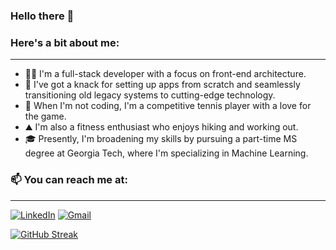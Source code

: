 <!--
**buihdk/buihdk** is a ✨ _special_ ✨ repository because its `README.md` (this file) appears on your GitHub profile.

Here are some ideas to get you started:

- 🔭 I’m currently working on ...
- 🌱 I’m currently learning ...
- 👯 I’m looking to collaborate on ...
- 🤔 I’m looking for help with ...
- 💬 Ask me about ...
- 📫 How to reach me: ...
- 😄 Pronouns: ...
- ⚡ Fun fact: ...
-->

### Hello there 👋
### Here's a bit about me:
---
- 👨‍💻 I'm a full-stack developer with a focus on front-end architecture.
- 🔄 I've got a knack for setting up apps from scratch and seamlessly transitioning old legacy systems to cutting-edge technology.
- 🎾 When I'm not coding, I'm a competitive tennis player with a love for the game.
- ⛰️ I'm also a fitness enthusiast who enjoys hiking and working out.
- 🎓 Presently, I'm broadening my skills by pursuing a part-time MS degree at Georgia Tech, where I'm specializing in Machine Learning.


### 📫 You can reach me at:
---
[![LinkedIn](https://img.shields.io/badge/LinkedIn-0077b5?style=flat-square&logo=linkedin)](https://www.linkedin.com/in/buihdk/)
[![Gmail](https://img.shields.io/badge/Gmail-f2a60c?style=flat-square&logo=gmail)](mailto:buihdk@gmail.com)

<!--START_SECTION:waka-->
<!--END_SECTION:waka-->

[![GitHub Streak](https://streak-stats.demolab.com?user=buihdk&theme=transparent&hide_border=true)](https://git.io/streak-stats)
